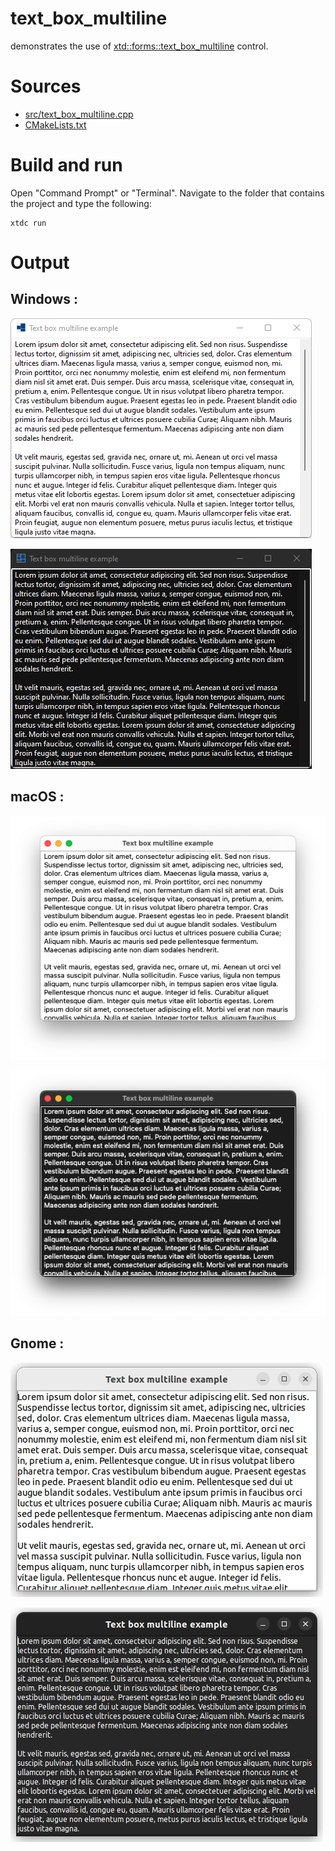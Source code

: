 # text_box_multiline

demonstrates the use of [xtd::forms::text_box_multiline](../../../../src/xtd.forms/include/xtd/forms/text_box_multiline.h) control.

# Sources

* [src/text_box_multiline.cpp](src/text_box_multiline.cpp)
* [CMakeLists.txt](CMakeLists.txt)

# Build and run

Open "Command Prompt" or "Terminal". Navigate to the folder that contains the project and type the following:

```shell
xtdc run
```

# Output

## Windows :

![Screenshot](../../../../docs/pictures/examples/text_box_multiline_w.png)

![Screenshot](../../../../docs/pictures/examples/text_box_multiline_wd.png)

## macOS :

![Screenshot](../../../../docs/pictures/examples/text_box_multiline_m.png)

![Screenshot](../../../../docs/pictures/examples/text_box_multiline_md.png)

## Gnome :

![Screenshot](../../../../docs/pictures/examples/text_box_multiline_g.png)

![Screenshot](../../../../docs/pictures/examples/text_box_multiline_gd.png)
